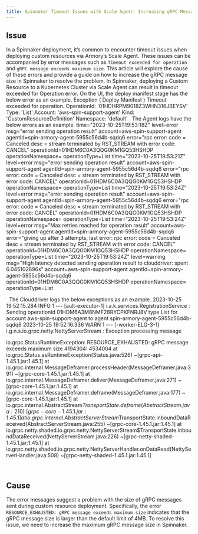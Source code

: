 ```yaml
---
title: Spinnaker Timeout Issues with Scale Agent- Increasing gRPC Message Size
---
```


## Issue
In a Spinnaker deployment, it’s common to encounter timeout issues when deploying custom resources via Armory’s Scale Agent. These issues can be accompanied by error messages such as ```Timeout exceeded for operation``` and ```gRPC message exceeds maximum size```. This article will explore the cause of these errors and provide a guide on how to increase the gRPC message size in Spinnaker to resolve the problem.
In Spinnaker, deploying a Custom Resource to a Kubernetes Cluster via Scale Agent can result in timeout exceeded for Operation error. On the UI, the deploy manifest stage has the below error as an example.
 Exception ( Deploy Manifest )
Timeout exceeded for operation. OperationId: '01HDHRPM9018Z3WHN316JBEYSV' Type: 'List' Account: 'aws-spin-support-agent' Kind: 'CustomResourceDefinition' Namespace: 'default'
 
The Agent logs have the below errors as an example.
 time="2023-10-25T19:53:18Z" level=error msg="error sending operation result" account=aws-spin-support-agent agentId=spin-armory-agent-5955c56d4b-sqdq6 error="rpc error: code = Canceled desc = stream terminated by RST_STREAM with error code: CANCEL" operationId=01HDM6C0A3QQG0KM1GQ53HSHDP operationNamespace= operationType=List
time="2023-10-25T19:53:21Z" level=error msg="error sending operation result" account=aws-spin-support-agent agentId=spin-armory-agent-5955c56d4b-sqdq6 error="rpc error: code = Canceled desc = stream terminated by RST_STREAM with error code: CANCEL" operationId=01HDM6C0A3QQG0KM1GQ53HSHDP operationNamespace= operationType=List
time="2023-10-25T19:53:24Z" level=error msg="error sending operation result" account=aws-spin-support-agent agentId=spin-armory-agent-5955c56d4b-sqdq6 error="rpc error: code = Canceled desc = stream terminated by RST_STREAM with error code: CANCEL" operationId=01HDM6C0A3QQG0KM1GQ53HSHDP operationNamespace= operationType=List
time="2023-10-25T19:53:24Z" level=error msg="Max retries reached for operation result" account=aws-spin-support-agent agentId=spin-armory-agent-5955c56d4b-sqdq6 error="giving up after 3 attempts, last error: rpc error: code = Canceled desc = stream terminated by RST_STREAM with error code: CANCEL" operationId=01HDM6C0A3QQG0KM1GQ53HSHDP operationNamespace= operationType=List
time="2023-10-25T19:53:24Z" level=warning msg="High latency detected sending operation result to clouddriver: spent 6.045102696s" account=aws-spin-support-agent agentId=spin-armory-agent-5955c56d4b-sqdq6 operationId=01HDM6C0A3QQG0KM1GQ53HSHDP operationNamespace= operationType=List
 
 
The Clouddriver logs the below exceptions as an example.
2023-10-25 19:52:15.284  INFO 1 --- [ault-executor-1] i.a.k.services.RegistrationService       : Sending operationId 01HDM6A3M8NMF28RYCPKFNRJ8V type List for account aws-spin-support-agent to agent spin-armory-agent-5955c56d4b-sqdq6
2023-10-25 19:52:16.336  WARN 1 --- [-worker-ELG-3-1] i.g.n.s.io.grpc.netty.NettyServerStream  : Exception processing message

io.grpc.StatusRuntimeException: RESOURCE_EXHAUSTED: gRPC message exceeds maximum size 4194304: 4534004
        at io.grpc.Status.asRuntimeException(Status.java:526) ~[grpc-api-1.45.1.jar:1.45.1]
        at io.grpc.internal.MessageDeframer.processHeader(MessageDeframer.java:391) ~[grpc-core-1.45.1.jar:1.45.1]
        at io.grpc.internal.MessageDeframer.deliver(MessageDeframer.java:271) ~[grpc-core-1.45.1.jar:1.45.1]
        at io.grpc.internal.MessageDeframer.deframe(MessageDeframer.java:177) ~[grpc-core-1.45.1.jar:1.45.1]
        at io.grpc.internal.AbstractStream$TransportState.deframe(AbstractStream.java:210) ~[grpc-core-1.45.1.jar:1.45.1]
        at io.grpc.internal.AbstractServerStream$TransportState.inboundDataReceived(AbstractServerStream.java:255) ~[grpc-core-1.45.1.jar:1.45.1]
        at io.grpc.netty.shaded.io.grpc.netty.NettyServerStream$TransportState.inboundDataReceived(NettyServerStream.java:226) ~[grpc-netty-shaded-1.45.1.jar:1.45.1]
        at io.grpc.netty.shaded.io.grpc.netty.NettyServerHandler.onDataRead(NettyServerHandler.java:508) ~[grpc-netty-shaded-1.45.1.jar:1.45.1]


 

## Cause
The error messages suggest a problem with the size of gRPC messages sent during custom resource deployment. Specifically, the error ```RESOURCE_EXHAUSTED: gRPC message exceeds maximum size``` indicates that the gRPC message size is larger than the default limit of 4MB. To resolve this issue, we need to increase the maximum gRPC message size in Spinnaker.

